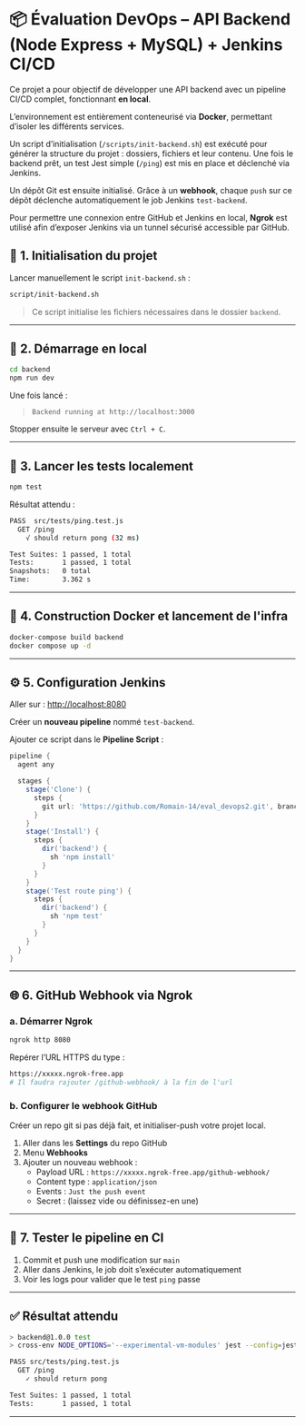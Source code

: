 # 📦 Évaluation DevOps – API Backend (Node Express + MySQL) + Jenkins CI/CD

Ce projet a pour objectif de développer une API backend avec un pipeline CI/CD complet, fonctionnant **en local**.

L’environnement est entièrement conteneurisé via **Docker**, permettant d’isoler les différents services.

Un script d’initialisation (`/scripts/init-backend.sh`) est exécuté pour générer la structure du projet : dossiers, fichiers et leur contenu. Une fois le backend prêt, un test Jest simple (`/ping`) est mis en place et déclenché via Jenkins.

Un dépôt Git est ensuite initialisé. Grâce à un **webhook**, chaque `push` sur ce dépôt déclenche automatiquement le job Jenkins `test-backend`.

Pour permettre une connexion entre GitHub et Jenkins en local, **Ngrok** est utilisé afin d’exposer Jenkins via un tunnel sécurisé accessible par GitHub.

## 🧱 1. Initialisation du projet

Lancer manuellement le script `init-backend.sh` :

```sh
script/init-backend.sh
```

> Ce script initialise les fichiers nécessaires dans le dossier `backend`.

---

## 🚀 2. Démarrage en local

```sh
cd backend
npm run dev
```

Une fois lancé :
> `Backend running at http://localhost:3000`

Stopper ensuite le serveur avec `Ctrl + C`.

---

## 🧪 3. Lancer les tests localement

```sh
npm test
```

Résultat attendu :

```sh
PASS  src/tests/ping.test.js
  GET /ping
    √ should return pong (32 ms)

Test Suites: 1 passed, 1 total                         
Tests:       1 passed, 1 total                                         
Snapshots:   0 total
Time:        3.362 s
```

---

## 🐳 4. Construction Docker et lancement de l'infra

```sh
docker-compose build backend
docker compose up -d
```

---

## ⚙️ 5. Configuration Jenkins

Aller sur : [http://localhost:8080](http://localhost:8080)

Créer un **nouveau pipeline** nommé `test-backend`.

Ajouter ce script dans le **Pipeline Script** :

```groovy
pipeline {
  agent any

  stages {
    stage('Clone') {
      steps {
        git url: 'https://github.com/Romain-14/eval_devops2.git', branch: 'main'
      }
    }
    stage('Install') {
      steps {
        dir('backend') {
          sh 'npm install'
        }
      }
    }
    stage('Test route ping') {
      steps {
        dir('backend') {
          sh 'npm test'
        }
      }
    }
  }
}
```

---

## 🌐 6. GitHub Webhook via Ngrok


### a. Démarrer Ngrok

```sh
ngrok http 8080
```

Repérer l’URL HTTPS du type :

```sh
https://xxxxx.ngrok-free.app
# Il faudra rajouter /github-webhook/ à la fin de l'url
```

### b. Configurer le webhook GitHub

Créer un repo git si pas déjà fait, et initialiser-push votre projet local.

1. Aller dans les **Settings** du repo GitHub
2. Menu **Webhooks**
3. Ajouter un nouveau webhook :
   - Payload URL : `https://xxxxx.ngrok-free.app/github-webhook/`
   - Content type : `application/json`
   - Events : `Just the push event`
   - Secret : (laissez vide ou définissez-en une)

---

## 🔁 7. Tester le pipeline en CI

1. Commit et push une modification sur `main`
2. Aller dans Jenkins, le job doit s’exécuter automatiquement
3. Voir les logs pour valider que le test `ping` passe

---

## ✅ Résultat attendu

```sh
> backend@1.0.0 test
> cross-env NODE_OPTIONS='--experimental-vm-modules' jest --config=jest.config.mjs

PASS src/tests/ping.test.js
  GET /ping
    ✓ should return pong

Test Suites: 1 passed, 1 total
Tests:       1 passed, 1 total
```

---

